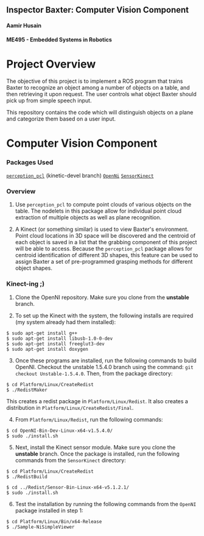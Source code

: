 ## Inspector Baxter: Computer Vision Component
#### Aamir Husain
#### ME495 - Embedded Systems in Robotics

# Project Overview
The objective of this project is to implement a ROS program that trains Baxter to recognize an object among a number of objects on a table, and then retrieving it upon request. The user controls what object Baxter should pick up from simple speech input.

This repository contains the code which will distinguish objects on a plane and categorize them based on a user input.

# Computer Vision Component
### Packages Used
[`perception_pcl`](https://github.com/ros-perception/perception_pcl.git) (kinetic-devel branch)
[`OpenNi`](https://github.com/OpenNI/OpenNI.git)
[`SensorKinect`](https://github.com/avin2/SensorKinect.git)

### Overview
1. Use `perception_pcl` to compute point clouds of various objects on the table. The nodelets in this package allow for individual point cloud extraction of multiple objects as well as plane recognition.

2. A Kinect (or something similar) is used to view Baxter's environment. Point cloud locations in 3D space will be discovered and the centroid of each object is saved in a list that the grabbing component of this project will be able to access. Because the `perception_pcl` package allows for centroid identification of different 3D shapes, this feature can be used to assign Baxter a set of pre-programmed grasping methods for different object shapes.

### Kinect-ing ;)
1. Clone the OpenNI repository. Make sure you clone from the **unstable** branch.

2. To set up the Kinect with the system, the following installs are required (my system already had them installed):
```
$ sudo apt-get install g++
$ sudo apt-get install libusb-1.0-0-dev
$ sudo apt-get install freeglut3-dev
$ sudo apt-get install doxygen
```
3. Once these programs are installed, run the following commands to build OpenNI.
Checkout the unstable 1.5.4.0 branch using the command: `git checkout Unstable-1.5.4.0`. Then, from the package directory:
```
$ cd Platform/Linux/CreateRedist
$ ./RedistMaker
```
This creates a redist package in `Platform/Linux/Redist`. It also creates a distribution in `Platform/Linux/CreateRedist/Final`.

4. From `Platform/Linux/Redist`, run the following commands:
```
$ cd OpenNI-Bin-Dev-Linux-x64-v1.5.4.0/
$ sudo ./install.sh
```

5. Next, install the Kinect sensor module. Make sure you clone the **unstable** branch.
Once the package is installed, run the following commands from the `SensorKinect` directory:
```
$ cd Platform/Linux/CreateRedist
$ ./RedistBuild

$ cd ../Redist/Sensor-Bin-Linux-x64-v5.1.2.1/
$ sudo ./install.sh
```

6. Test the installation by running the following commands from the `OpenNI` package installed in step 1:
```
$ cd Platform/Linux/Bin/x64-Release
$ ./Sample-NiSimpleViewer
```
